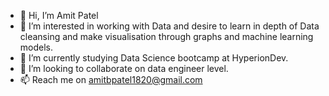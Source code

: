 - 👋 Hi, I’m Amit Patel
- 👀 I’m interested in working with Data and desire to learn in depth of Data cleansing and make visualisation through graphs and machine learning models.
- 🌱 I’m currently studying Data Science bootcamp at HyperionDev.
- 💞️ I’m looking to collaborate on data engineer level.
- 📫 Reach me on amitbpatel1820@gmail.com

<!---
amitpatel2024/amitpatel2024 is a ✨ special ✨ repository because its `README.md` (this file) appears on your GitHub profile.
You can click the Preview link to take a look at your changes.
--->
